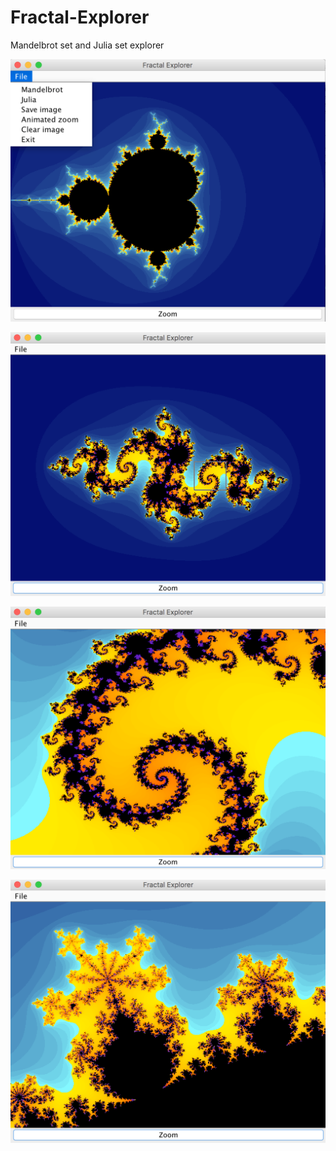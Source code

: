 # Fractal-Explorer
 Mandelbrot set and Julia set explorer
 
 ![alt tag](Screenshots/Mandelbrot_1.png)

 ![alt tag](Screenshots/Julia_2.png)

 ![alt tag](Screenshots/Julia_3.png)

 ![alt tag](Screenshots/Mandelbrot_3.png)
